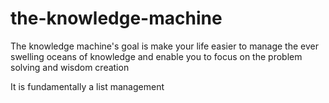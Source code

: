 # the-knowledge-machine

The knowledge machine's goal is make your life easier to manage the ever swelling oceans of knowledge and enable you to focus on the problem solving and wisdom creation

It is fundamentally a list management
